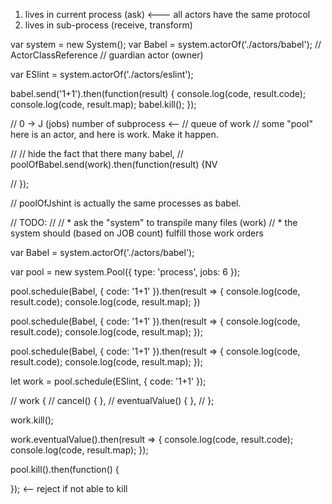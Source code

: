 1. lives in current process (ask) <--- all actors have the same protocol
2. lives in sub-process (receive, transform)

var system = new System();
var Babel = system.actorOf('./actors/babel');
// ActorClassReference
// guardian actor (owner)

var ESlint = system.actorOf('./actors/eslint');

babel.send('1+1').then(function(result) {
  console.log(code, result.code);
  console.log(code, result.map);
  babel.kill();
});

// 0 -> J (jobs) number of subprocess <--
// queue of work
// some "pool" here is an actor, and here is work. Make it happen.

// // hide the fact that there many babel, 
// poolOfBabel.send(work).then(function(result) {NV

// });

// poolOfJshint is actually the same processes as babel.


// TODO:
//
// * ask the "system" to transpile many files (work)
// * the system should (based on JOB count) fulfill those work orders

var Babel = system.actorOf('./actors/babel');

var pool = new system.Pool({ type: 'process', jobs: 6 });

pool.schedule(Babel, { code: '1+1' }).then(result => {
  console.log(code, result.code);
  console.log(code, result.map);
})

pool.schedule(Babel, { code: '1+1' }).then(result => {
  console.log(code, result.code);
  console.log(code, result.map);
});

pool.schedule(Babel, { code: '1+1' }).then(result => {
  console.log(code, result.code);
  console.log(code, result.map);
});

let work = pool.schedule(ESlint, { code: '1+1' });

// work {
//   cancel() { },
//   eventualValue() { },
// };

work.kill();

work.eventualValue().then(result => {
  console.log(code, result.code);
  console.log(code, result.map);
});

pool.kill().then(function() {

}); <-- reject if not able to kill
